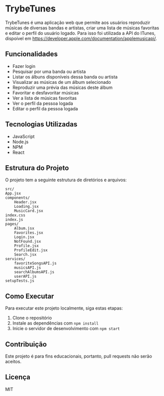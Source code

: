 # TrybeTunes

TrybeTunes é uma aplicação web que permite aos usuários reproduzir músicas de diversas bandas e artistas, criar uma lista de músicas favoritas e editar o perfil do usuário logado. Para isso foi utilizada a API do ITunes, dispoível em https://developer.apple.com/documentation/applemusicapi/.

## Funcionalidades

- Fazer login
- Pesquisar por uma banda ou artista
- Listar os álbuns disponíveis dessa banda ou artista
- Visualizar as músicas de um álbum selecionado
- Reproduzir uma prévia das músicas deste álbum
- Favoritar e desfavoritar músicas
- Ver a lista de músicas favoritas
- Ver o perfil da pessoa logada
- Editar o perfil da pessoa logada

## Tecnologias Utilizadas

- JavaScript
- Node.js
- NPM
- React

## Estrutura do Projeto

O projeto tem a seguinte estrutura de diretórios e arquivos:

    src/
    App.jsx
    components/
        Header.jsx
        Loading.jsx
        MusicCard.jsx
    index.css
    index.js
    pages/
        Album.jsx
        Favorites.jsx
        Login.jsx
        NotFound.jsx
        Profile.jsx
        ProfileEdit.jsx
        Search.jsx
    services/
        favoriteSongsAPI.js
        musicsAPI.js
        searchAlbumsAPI.js
        userAPI.js
    setupTests.js

## Como Executar

Para executar este projeto localmente, siga estas etapas:

1. Clone o repositório
2. Instale as dependências com `npm install`
3. Inicie o servidor de desenvolvimento com `npm start`

## Contribuição

Este projeto é para fins educacionais, portanto, pull requests não serão aceitos.

## Licença

MIT

